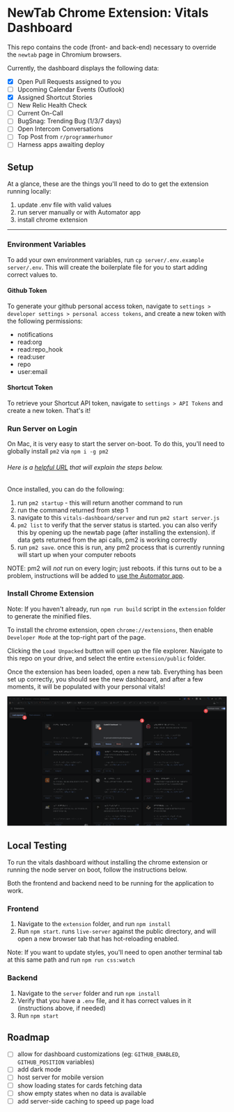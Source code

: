 # NewTab Chrome Extension: Vitals Dashboard

This repo contains the code (front- and back-end) necessary to override the `newtab` page in Chromium browsers.

Currently, the dashboard displays the following data:

- [x] Open Pull Requests assigned to you
- [ ] Upcoming Calendar Events (Outlook)
- [x] Assigned Shortcut Stories
- [ ] New Relic Health Check
- [ ] Current On-Call
- [ ] BugSnag: Trending Bug (1/3/7 days)
- [ ] Open Intercom Conversations
- [ ] Top Post from `r/programmerhumor`
- [ ] Harness apps awaiting deploy

## Setup

At a glance, these are the things you'll need to do to get the extension running locally:

1. update .env file with valid values
2. run server manually or with Automator app
3. install chrome extension

---

### Environment Variables

To add your own environment variables, run `cp server/.env.example server/.env`. This will create the boilerplate file for you to start adding correct values to.

#### Github Token

To generate your github personal access token, navigate to `settings > developer settings > personal access tokens`, and create a new token with the following permissions:

- notifications
- read:org
- read:repo_hook
- read:user
- repo
- user:email

#### Shortcut Token

To retrieve your Shortcut API token, navigate to `settings > API Tokens` and create a new token. That's it!

### Run Server on Login

On Mac, it is very easy to start the server on-boot. To do this, you'll need to globally install `pm2` via `npm i -g pm2`

###### Here is a [helpful URL](https://pm2.keymetrics.io/docs/usage/startup/) that will explain the steps below.

Once installed, you can do the following:

1. run `pm2 startup` - this will return another command to run
2. run the command returned from step 1
3. navigate to this `vitals-dashboard/server` and run `pm2 start server.js`
4. `pm2 list` to verify that the server status is started. you can also verify this by opening up the newtab page (after installing the extension). if data gets returned from the api calls, pm2 is working correctly
5. run `pm2 save`. once this is run, any pm2 process that is currently running will start up when your computer reboots

NOTE: pm2 will _not_ run on every login; just reboots. if this turns out to be a problem, instructions will be added to [use the Automator app](https://stackoverflow.com/questions/6442364/running-script-upon-login-mac).

### Install Chrome Extension

Note: If you haven't already, run `npm run build` script in the `extension` folder to generate the minified files.

To install the chrome extension, open `chrome://extensions`, then enable `Developer Mode` at the top-right part of the page.

Clicking the `Load Unpacked` button will open up the file explorer. Navigate to this repo on your drive, and select the entire `extension/public` folder.

Once the extension has been loaded, open a new tab. Everything has been set up correctly, you should see the new dashboard, and after a few moments, it will be populated with your personal vitals!

![Installing Chrome Extension](./extension_guide.png)

## Local Testing

To run the vitals dashboard without installing the chrome extension or running the node server on boot, follow the instructions below.

Both the frontend and backend need to be running for the application to work.

### Frontend

1. Navigate to the `extension` folder, and run `npm install`
2. Run `npm start`. runs `live-server` against the public directory, and will open a new browser tab that has hot-reloading enabled.

Note: If you want to update styles, you'll need to open another terminal tab at this same path and run `npm run css:watch`

### Backend

1. Navigate to the `server` folder and run `npm install`
2. Verify that you have a `.env` file, and it has correct values in it (instructions above, if needed)
3. Run `npm start`

## Roadmap

- [ ] allow for dashboard customizations (eg: `GITHUB_ENABLED`, `GITHUB_POSITION` variables)
- [ ] add dark mode
- [ ] host server for mobile version
- [ ] show loading states for cards fetching data
- [ ] show empty states when no data is available
- [ ] add server-side caching to speed up page load